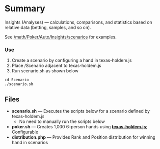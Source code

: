 # Summary

Insights (Analyses) — calculations, comparisons, and statistics based on relative data (betting, samples, and so on). 

See [/math/Poker/Auto/Insights/scenarios](https://github.com/wrightben/math/tree/master/Poker/Auto/Insights) for examples. 

### Use

1. Create a scenario by configuring a hand in texas-holdem.js
2. Place /Scenario adjacent to texas-holdem.js
3. Run scenario.sh as shown below

```
cd Scenario
./scenario.sh
```

## Files

- **scenario.sh** — Executes the scripts below for a scenario defined by texas-holdem.js
	- No need to manually run the scripts below
- **poker.sh** — Creates 1,000 6-person hands using **[texas-holdem.js](https://github.com/wrightben/texas-holdem)**; Configurable
- **distribution.php** — Provides Rank and Position distribution for winning hand in scenarios
